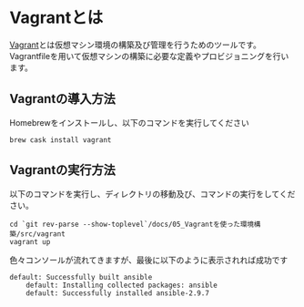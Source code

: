# Vagrantとは

[Vagrant](https://www.vagrantup.com/)とは仮想マシン環境の構築及び管理を行うためのツールです。
Vagrantfileを用いて仮想マシンの構築に必要な定義やプロビジョニングを行います。

## Vagrantの導入方法
Homebrewをインストールし、以下のコマンドを実行してください
```
brew cask install vagrant
```

## Vagrantの実行方法
以下のコマンドを実行し、ディレクトリの移動及び、コマンドの実行をしてください。
```
cd `git rev-parse --show-toplevel`/docs/05_Vagrantを使った環境構築/src/vagrant 
vagrant up
```

色々コンソールが流れてきますが、最後に以下のように表示されれば成功です
```
default: Successfully built ansible
    default: Installing collected packages: ansible
    default: Successfully installed ansible-2.9.7
```
